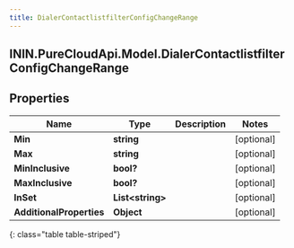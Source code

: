 ```yaml
---
title: DialerContactlistfilterConfigChangeRange
---
```

## ININ.PureCloudApi.Model.DialerContactlistfilterConfigChangeRange

## Properties

|Name | Type | Description | Notes|
|------------ | ------------- | ------------- | -------------|
| **Min** | **string** |  | [optional] |
| **Max** | **string** |  | [optional] |
| **MinInclusive** | **bool?** |  | [optional] |
| **MaxInclusive** | **bool?** |  | [optional] |
| **InSet** | **List&lt;string&gt;** |  | [optional] |
| **AdditionalProperties** | **Object** |  | [optional] |
{: class="table table-striped"}


